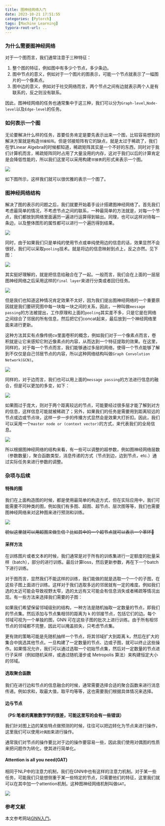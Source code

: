 ```yaml
---
title: 图神经网络入门
date: 2023-10-21 17:51:55
categories: [Pytorch]
tags: [Machine Learning]
typora-root-url: ..
---
```


### 为什么需要图神经网络

对于一个图而言，我们通常注意于三种特征：

1. 整个图的特征，例如图中有多少个节点，多少条边。
2. 图中节点的意义，例如对于一个图片的图表示，可能一个节点就表示了一幅图片的一个像素点。
3. 图中边的意义，例如对于社交网络而言，两个节点之间有边就表示两个人是有联系的，反之则没有联系。

因此，图神经网络的任务也通常集中于这三种，我们可以分为`Graph-level`,`Node-level`以及`Edge-level`的任务。

### 如何表示一个图

无论要解决什么样的任务，首要任务肯定是要先表示出来一个图，比较容易想到的解决方案就是构造`邻接矩阵`。但是邻接矩阵有它的缺点，就是太过于稀疏了，我们在学Linear Algebra的时候都知道，稀疏矩阵其实是一个不好的东西，同时对于我们计算机而言，稀疏矩阵同时占用了大量没用的内存，这对于我们以后的计算肯定是会降低性能的，所以我们这里可以采用构建`邻接表`的形式来表示一个图。

<!--more-->

![](/pic/GNN/1.png)

如下图所示，这样我们就可以很优雅的表示一个图了。

### 图神经网络结构

解决了图的表示的问题之后，我们就要开始着手设计搭建图神经网络了。首先我们考虑最简单的情况，不考虑节点之间的联系，一种最简单的方法就是，对每一个节点，我们都放到网络里面遍历一遍进行运算得到输出。同理，也可以这样对待每一条边，以及整体图形的属性都可以进行一个遍历得到结果。

![](/pic/GNN/2.png)



同时，由于如果我们只是单纯的使用节点或单纯使用边的信息的话，效果显然不会很好。我们可以采取`pooling`技术。就是将边的信息映射到点上，反之亦然。见下图：

![](/pic/GNN/3.png)

其实挺好理解的，就是把信息给融合在了一起。一般而言，我们会在上面的一层层图神经网络之后采用这样的`final layer`来进行分类或者回归任务。

![](/pic/GNN/4.PNG)



但是我们也知道这种情况肯定效果不太好，因为我们提出图神经网络的一个重要原因就是我们要研究图中每一块每一块之间的关系，因此，一种叫做`message passing`的方法被提出，工作原理和上面的`pooling`其实差不多，只是它是在网络之间综合了邻居的所有信息，然后把它们concat起来，最后放到一个神经网络里面来进行更新。



这种方法其实有点像传统cv里面卷积的概念，例如我们对于一个像素点而言，卷积就是让它来感知它附近像素点的内容，从而达到一个特征提取的效果。在这里，同样的，对于每一个节点而言，我们能够通过多层的网络，使得一个节点能够了解到不仅仅是自己邻居节点的内容，所以这种网络结构叫做`Graph Convolution Network(GCN)`。

![](/pic/GNN/5.png)



同样的，对于边而言，我们也可以用上面的`message passing`的方法进行信息的融合，但是可以更加的多变，如下：

![](/pic/GNN/6.png)





如果图过于庞大，则对于两个距离较远的节点，可能要经过很多层才能了解到对方的信息，这样信息可能就被稀疏了；另外，如果我们的任务是需要用到距离较远的节点或边或节点块，这样一步一步的传播方式显然会是效果大打折扣。因此，我们可以采用一个`master node or (context vector)`的方式，来代表我们的全局信息。

![](/pic/GNN/7.png)





所以根据图神经网络的结构来看，有一些可以调整的超参数，例如图神经网络层数（参数数量），聚合函数类型，消息传递的方式（节点到边，边到节点，etc.）通过实际任务来进行参数的调整。

### 杂项与后续

#### 特殊的图

我们在上面构造图的时候，都是使用最简单的构造方式，但在实际应用中，我们可能需要不同种类的图，例如我们有多图、超图、超节点、层次图等等，我们也需要图神经网络来对这种图来进行预测和训练。

![](/pic/GNN/8.png)

~~貌似这里就可以用超图来做生信？比如其中的一个超节点就可以表示一个苯环🤨~~

#### 采样方法

在训练图片或者文本的时候，我们通常是对于所有的训练集进行一定额度的批量采样（batch），部分的进行训练。最后计算loss，然后更新参数，再在下一个batch下进行训练。

对于图而言，显然我们不能这样的训练，我们能做的就是选取一个一个的子图，在这些子图上面进行训练。这样对于我们选取多远的邻居就有一定的难度。例如我们选的太近可能会导致视野太窄，选的太远有又可能会有信息消失或者稀疏等情况出现。有一些方法来选择我们需要的子图：

如果我们希望保留邻域级别的结构，一种方法是随机抽取一定数量的节点，即我们的节点集。然后添加与节点集相邻的距离为 k 的邻接节点，包括它们的边。每个邻域可视为一个单独的图，GNN 可在这些子图的批次上进行训练。由于所有相邻节点的邻域都不完整，因此可以掩盖损失，只考虑节点集。

更有效的策略可能是先随机抽样一个节点，将其邻域扩大到距离 k，然后在扩大的集合中挑选其他节点。一旦构建了一定数量的节点、边或子图，就可以终止这些操作。如果情况允许，我们可以通过选取一个初始节点集，然后对一定数量的节点进行子采样（例如随机采样，或通过随机漫步或 Metropolis 算法）来构建恒定大小的邻域。

#### 选取聚合函数

我们在进行边和节点的信息融合的时候，通常需要选择合适的聚合函数来进行消息传递。例如求和，取最大值，取平均等等，这也需要我们根据具体情况来选择。

#### 边与节点

**（PS:笔者的离散数学学的很差，可能这里写的会有一些错误）**

我们针对图上边的某些特点做预测的时候，往往可以把边转化为节点来进行操作，这里我们可以使用`对偶图`来进行操作。

通常我们对节点的操作要比对于边的操作要容易一些，因此我们使用对偶图的性质来把问题作为转化，使其进行简单化。

#### Attention is all you need(GAT)

相同于NLP中的注意力机制，我们在GNN中也有这样的注意力机制。对于某一些任务，可能我们只是想侧重于某一些特定的节点，只需要他们的特征，这里我们就可以在其中加一个attention机制。这种图神经网络机制叫做`GAT`。

![](/pic/GNN/9.png)

### 参考文献

本文参考网站[GNN入门](https://distill.pub/2021/gnn-intro/)。
